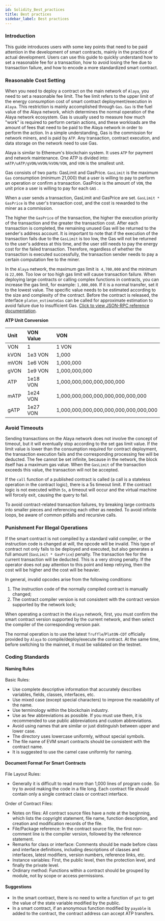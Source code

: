 ```yaml
---
id: Solidity_Best_practices
title: Best practices
sidebar_label: Best practices
---
```


### Introduction

This guide introduces users with some key points that need to be paid attention in the development of smart contracts, mainly in the practice of actual development. Users can use this guide to quickly understand how to set a reasonable fee for a transaction, how to avoid losing the fee due to transaction failure, and how to encode a more standardized smart contract.


### Reasonable Cost Setting

When you need to deploy a contract on the main network of `Alaya`, you need to set a reasonable fee limit. The fee limit refers to the upper limit of the energy consumption cost of smart contract deployment/execution in `Alaya`. This restriction is mainly accomplished through  `Gas`.  `Gas` is the fuel value of the Alaya network, which determines the normal operation of the Alaya network ecosystem. Gas is usually used to measure how much "work" is required to perform certain actions, and these workloads are the amount of fees that need to be paid to the Alaya network in order to perform the action. In a simple understanding, Gas is the commission for network miners, and is paid by `ATP`. Any transaction, contract execution, and data storage on the network need to use Gas.

Alaya is similar to Ethereum's blockchain system. It uses `ATP` for payment and network maintenance. One ATP is divided into: `mATP/uATP/gVON/mVON/kVON/VON`, and `VON` is the smallest unit.

Gas consists of two parts: GasLimit and GasPrice. `GasLimit` is the maximum ` Gas` consumption (minimum 21,000) that a user is willing to pay to perform an operation or confirm a transaction. GasPrice is the amount of `VON`, the unit price a user is willing to pay for each `GAS` .

When a user sends a transaction, GasLimit and GasPrice are set. `GasLimit * GasPrice` is the user's transaction cost, and the cost is rewarded to the miner as a commission.

The higher the  `GasPrice`  of the transaction, the higher the execution priority of the transaction and the greater the transaction cost. After each transaction is completed, the remaining unused Gas will be returned to the sender's address account. It is important to note that if the execution of the transaction fails due to the  `GasLimit`  is too low, the Gas will not be returned to the user's address at this time, and the user still needs to pay the energy cost for the failed transaction. Therefore, regardless of whether the transaction is executed successfully, the transaction sender needs to pay a certain computation fee to the miner.

In the `Alaya` network, the maximum gas limit is` 4,700,000` and the minimum is `22,000`. Too low or too high gas limit will cause transaction failure. When deploying large contracts or calling complex functions in contracts, you can increase the gas limit, for example: `1,000,000`. If it is a normal transfer, set it to the lowest value. The specific value needs to be estimated according to the size and complexity of the contract. Before the contract is released, the interface `platon_estimateGas` can be called for approximate estimation to avoid failure due to insufficient Gas. [Click to view JSON-RPC reference documentation](/alaya-devdocs/en/Json_Rpc).

**ATP Unit Conversion**

| Unit | VON Value | VON                                   |
| :--- | :-------- | :------------------------------------ |
| VON  | 1         | 1 VON                                 |
| kVON | 1e3 VON   | 1,000                                 |
| mVON | 1e6 VON   | 1,000,000                             |
| gVON | 1e9 VON   | 1,000,000,000                         |
| ATP  | 1e18 VON  | 1,000,000,000,000,000,000             |
| mATP | 1e24 VON  | 1,000,000,000,000,000,000,000,000     |
| gATP | 1e27 VON  | 1,000,000,000,000,000,000,000,000,000 |

### Avoid Timeouts

Sending transactions on the Alaya network does not involve the concept of timeout, but it will eventually stop according to the set gas limit value. If the limit value is lower than the consumption required for contract deployment, the transaction execution fails and the corresponding processing fee will be deducted. The fee cannot be set infinite, because in the network, the block itself has a maximum gas value. When the `GasLimit` of the transaction exceeds this value, the transaction will not be accepted.

If the `call` function of a published contract is called (a call is a stateless operation in the contract logic), there is a 5s timeout limit. If the contract logic is not executed within `5s`, a timeout will occur and the virtual machine will forcely exit, causing the query to fail.

To avoid contract-related transaction failures, try breaking large contracts into smaller pieces and referencing each other as needed. To avoid infinite loops, be aware of common pitfalls and recursive calls.

### Punishment For Illegal Operations

If the smart contract is not compiled by a standard valid compiler, or the instruction code is changed at will, the opcode will be invalid. This type of contract not only fails to be deployed and executed, but also generates a full amount (`GasLimit * GasPrice`) penalty. The transaction fee for the current transaction will be deducted. This is a very strong penalty. If the operator does not pay attention to this point and keep retrying, then the cost will be higher and the cost will be heavier.

In general, invalid opcodes arise from the following conditions:

1. The instruction code of the normally compiled contract is manually changed;
2. The contract compiler version is not consistent with the contract version supported by the network lock;

When operating a contract in the `Alaya` network, first, you must confirm the smart contract version supported by the current network, and then select the compiler of the corresponding version pair.

The normal operation is to use the latest `Truffle`/`PlatON-CDT` officially provided by `Alaya` to compile/deploy/execute the contract. At the same time, before switching to the mainnet, it must be validated on the testnet.


### Coding Standards

#### Naming Rules

Basic Rules:

* Use complete descriptive information that accurately describes variables, fields, classes, interfaces, etc.
* Use mixed case (except special characters) to improve the readability of the name.
* Use terminology within the blockchain industry.
* Use as few abbreviations as possible. If you must use them, it is recommended to use public abbreviations and custom abbreviations.
* Avoid using names that are similar or just distinguish between upper and lower case.
* The directory uses lowercase uniformly, without special symbols.
* The file name of EVM smart contracts should be consistent with the contract name.
* It is suggested to use the camel case uniformly for naming.


#### Document Format For Smart Contracts

File Layout Rules:

* Generally it is difficult to read more than 1,000 lines of program code. So try to avoid making the code in a file long. Each contract file should contain only a single contract class or contract interface.

Order of Contract Files:

* Notes on files: All contract source files have a note at the beginning, which lists the copyright statement, file name, function description, and creation and modification records of the file.
* File/Package reference: In the contract source file, the first non-comment line is the compiler version, followed by the reference statement.
* Remarks for class or interface: Comments should be made before class and interface definitions, including descriptions of classes and interfaces, latest modifiers, version numbers, reference links, etc.
* Instance variables: First, the public level, then the protection level, and finally the private level.
* Ordinary method: Functions within a contract should be grouped by module, not by scope or access permissions.


#### Suggestions

* In the smart contract, there is no need to write a function of `get` to get the value of the state variable modified by the public.
* In a smart contract, if an anonymous function modified by `payable` is added to the contract, the contract address can accept ATP transfers.

